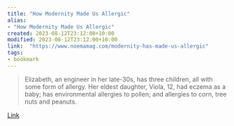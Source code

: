 ```yaml
---
title: "How Modernity Made Us Allergic"
alias:
- "How Modernity Made Us Allergic"
created: 2023-08-12T23:12:00+10:00
modified: 2023-08-12T23:12:00+10:00
link:  "https://www.noemamag.com/modernity-has-made-us-allergic"
tags:
- bookmark
---
```


> Elizabeth, an engineer in her late-30s, has three children, all with some form of allergy. Her eldest daughter, Viola, 12, had eczema as a baby; has environmental allergies to pollen; and allergies to corn, tree nuts and peanuts.

[Link](https://www.noemamag.com/modernity-has-made-us-allergic)

